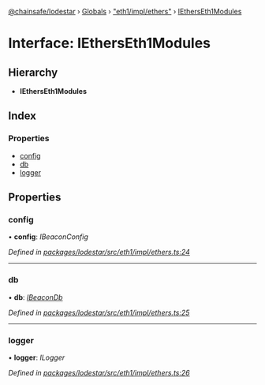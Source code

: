 [@chainsafe/lodestar](../README.md) › [Globals](../globals.md) › ["eth1/impl/ethers"](../modules/_eth1_impl_ethers_.md) › [IEthersEth1Modules](_eth1_impl_ethers_.ietherseth1modules.md)

# Interface: IEthersEth1Modules

## Hierarchy

* **IEthersEth1Modules**

## Index

### Properties

* [config](_eth1_impl_ethers_.ietherseth1modules.md#config)
* [db](_eth1_impl_ethers_.ietherseth1modules.md#db)
* [logger](_eth1_impl_ethers_.ietherseth1modules.md#logger)

## Properties

###  config

• **config**: *IBeaconConfig*

*Defined in [packages/lodestar/src/eth1/impl/ethers.ts:24](https://github.com/ChainSafe/lodestar/blob/7e3e010f1/packages/lodestar/src/eth1/impl/ethers.ts#L24)*

___

###  db

• **db**: *[IBeaconDb](_db_api_beacon_interface_.ibeacondb.md)*

*Defined in [packages/lodestar/src/eth1/impl/ethers.ts:25](https://github.com/ChainSafe/lodestar/blob/7e3e010f1/packages/lodestar/src/eth1/impl/ethers.ts#L25)*

___

###  logger

• **logger**: *ILogger*

*Defined in [packages/lodestar/src/eth1/impl/ethers.ts:26](https://github.com/ChainSafe/lodestar/blob/7e3e010f1/packages/lodestar/src/eth1/impl/ethers.ts#L26)*
